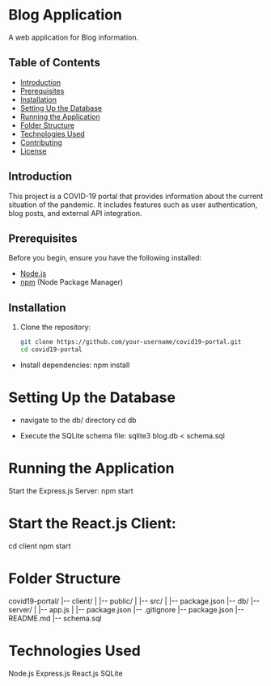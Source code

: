 # Blog Application

A web application for Blog information.

## Table of Contents

- [Introduction](#introduction)
- [Prerequisites](#prerequisites)
- [Installation](#installation)
- [Setting Up the Database](#setting-up-the-database)
- [Running the Application](#running-the-application)
- [Folder Structure](#folder-structure)
- [Technologies Used](#technologies-used)
- [Contributing](#contributing)
- [License](#license)

## Introduction

This project is a COVID-19 portal that provides information about the current situation of the pandemic. It includes features such as user authentication, blog posts, and external API integration.

## Prerequisites

Before you begin, ensure you have the following installed:

- [Node.js](https://nodejs.org/)
- [npm](https://www.npmjs.com/) (Node Package Manager)

## Installation

1. Clone the repository:

   ```bash
   git clone https://github.com/your-username/covid19-portal.git
   cd covid19-portal
   ```

- Install dependencies:
  npm install

# Setting Up the Database

- navigate to the db/ directory
  cd db

- Execute the SQLite schema file:
  sqlite3 blog.db < schema.sql

# Running the Application

Start the Express.js Server:
npm start

# Start the React.js Client:

cd client
npm start

# Folder Structure

covid19-portal/
|-- client/
| |-- public/
| |-- src/
| |-- package.json
|-- db/
|-- server/
| |-- app.js
| |-- package.json
|-- .gitignore
|-- package.json
|-- README.md
|-- schema.sql

# Technologies Used

Node.js
Express.js
React.js
SQLite
